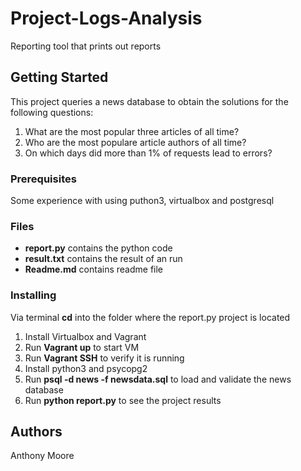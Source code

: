 # Project-Logs-Analysis
Reporting tool that prints out reports

## Getting Started

This project queries a news database to obtain the solutions for the following questions:

1. What are the most popular three articles of all time?
2. Who are the most populare article authors of all time?
3. On which days did more than 1% of requests lead to errors?

### Prerequisites

Some experience with using puthon3, virtualbox and postgresql

### Files
* **report.py** contains the python code
* **result.txt** contains the result of an run
* **Readme.md** contains readme file

### Installing

Via terminal **cd** into the folder where the report.py project is located

1. Install Virtualbox and Vagrant
2. Run **Vagrant up** to start VM
3. Run **Vagrant SSH** to verify it is running
4. Install python3 and psycopg2
5. Run **psql -d news -f newsdata.sql** to load and validate the news database
6. Run **python report.py** to see the project results

## Authors

Anthony Moore
